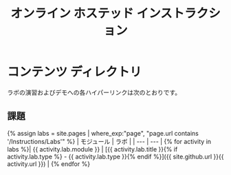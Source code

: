 ﻿---
title: オンライン ホステッド インストラクション
permalink: index.html
layout: ホーム
---

# コンテンツ ディレクトリ

ラボの演習およびデモへの各ハイパーリンクは次のとおりです。

## 課題

{% assign labs = site.pages | where_exp:"page", "page.url contains '/Instructions/Labs'" %}
| モジュール | ラボ |
| --- | --- | 
{% for activity in labs  %}| {{ activity.lab.module }} | [{{ activity.lab.title }}{% if activity.lab.type %} - {{ activity.lab.type }}{% endif %}]({{ site.github.url }}{{ activity.url }}) |
{% endfor %}


